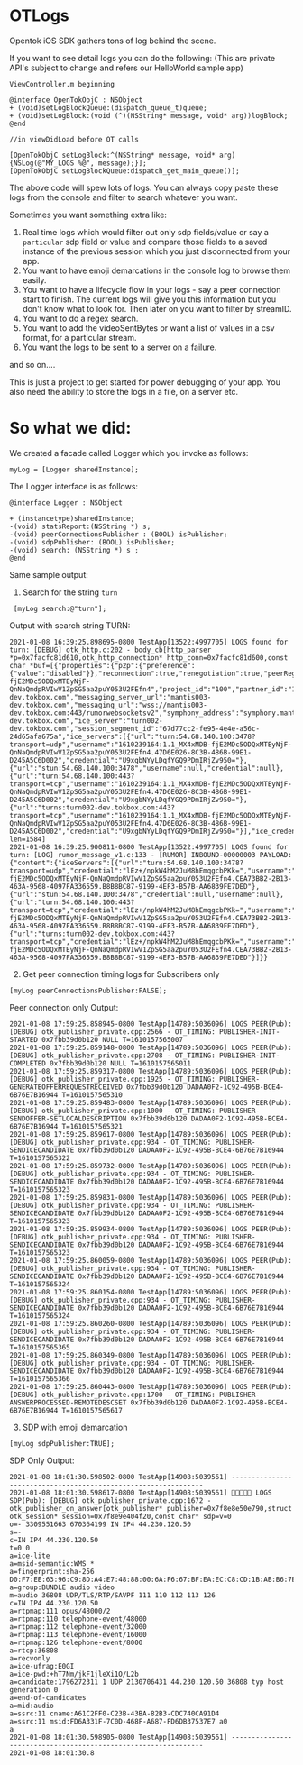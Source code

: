 # OTLogs

Opentok iOS SDK gathers tons of log behind the scene. 

If you want to see detail logs you can do the following:
(This are private API's subject to change and refers our HelloWorld sample app)

```
ViewController.m beginning

@interface OpenTokObjC : NSObject
+ (void)setLogBlockQueue:(dispatch_queue_t)queue;
+ (void)setLogBlock:(void (^)(NSString* message, void* arg))logBlock;
@end

//in viewDidLoad before OT calls

[OpenTokObjC setLogBlock:^(NSString* message, void* arg) {NSLog(@"MY_LOGS %@", message);}];
[OpenTokObjC setLogBlockQueue:dispatch_get_main_queue()];
```
The above code will spew lots of logs. You can always copy paste these logs from the console and filter to search whatever you want.

Sometimes you want something extra like:
1. Real time logs which would filter out only sdp fields/value or say a `particular` sdp field or value and compare those fields to a saved instance of the previous session which you just disconnected from your app.
2. You want to have emoji demarcations in the console log to browse them easily.
3. You want to have a lifecycle flow in your logs - say a peer connection start to finish. The current logs will give you this information but you don't know what to look for. Then later on you want to filter by streamID. 
4. You want to do a regex search.
5. You want to add the videoSentBytes or want a list of values in a csv format, for a particular stream.
6. You want the logs to be sent to a server on a failure.

and so on....

This is just a project to get started for power debugging of your app. 
You also need the ability to store the logs in a file, on a server etc. 

# So what we did:

We created a facade called Logger which you invoke as follows:

```
myLog = [Logger sharedInstance];
```

The Logger interface is as follows:

```
@interface Logger : NSObject

+ (instancetype)sharedInstance;
-(void) statsReport:(NSString *) s;
-(void) peerConnectionsPublisher : (BOOL) isPublisher;
-(void) sdpPublisher: (BOOL) isPublisher;
-(void) search: (NSString *) s ;
@end

```

Same sample output:

1. Search for the string `turn`

```
 [myLog search:@"turn"];
 ```

Output with search string TURN:
```
2021-01-08 16:39:25.898695-0800 TestApp[13522:4997705] LOGS found for turn: [DEBUG] otk_http.c:202 - body_cb[http_parser *p=0x7facfc81d610,otk_http_connection* http_conn=0x7facfc81d600,const char *buf=[{"properties":{"p2p":{"preference":{"value":"disabled"}},"reconnection":true,"renegotiation":true,"peerRegeneration":true,"h264":false,"vp9":false,"vp8":true,"priorityVideoCodec":"vp8","clientLogging":true,"clientCandidates":"all","aes256":false,"facetimeEncoder":false},"session_id":"1_MX4xMDB-fjE2MDc5ODQxMTEyNjF-QnNaQmdpRVIwV1ZpSG5aa2puY053U2FEfn4","project_id":"100","partner_id":"100","create_dt":"1607984111261","session_status":"INFLIGHT","status_invalid":null,"media_server_hostname":"mantis003-dev.tokbox.com","messaging_server_url":"mantis003-dev.tokbox.com","messaging_url":"wss://mantis003-dev.tokbox.com:443/rumorwebsocketsv2","symphony_address":"symphony.mantis003-dev.tokbox.com","ice_server":"turn002-dev.tokbox.com","session_segment_id":"67d77cc2-fe95-4e4e-a56c-24d65afa675a","ice_servers":[{"url":"turn:54.68.140.100:3478?transport=udp","username":"1610239164:1.1_MX4xMDB-fjE2MDc5ODQxMTEyNjF-QnNaQmdpRVIwV1ZpSG5aa2puY053U2FEfn4.47D6E026-8C3B-486B-99E1-D245A5C6D002","credential":"U9xgbNYyLDqfYGQ9PDmIRjZv950="},{"url":"stun:54.68.140.100:3478","username":null,"credential":null},{"url":"turn:54.68.140.100:443?transport=tcp","username":"1610239164:1.1_MX4xMDB-fjE2MDc5ODQxMTEyNjF-QnNaQmdpRVIwV1ZpSG5aa2puY053U2FEfn4.47D6E026-8C3B-486B-99E1-D245A5C6D002","credential":"U9xgbNYyLDqfYGQ9PDmIRjZv950="},{"url":"turns:turn002-dev.tokbox.com:443?transport=tcp","username":"1610239164:1.1_MX4xMDB-fjE2MDc5ODQxMTEyNjF-QnNaQmdpRVIwV1ZpSG5aa2puY053U2FEfn4.47D6E026-8C3B-486B-99E1-D245A5C6D002","credential":"U9xgbNYyLDqfYGQ9PDmIRjZv950="}],"ice_credential_expiration":86100}],size_t len=1584]
2021-01-08 16:39:25.900811-0800 TestApp[13522:4997705] LOGS found for turn: [LOG] rumor_message_v1.c:133 - [RUMOR] INBOUND-00000003 PAYLOAD: {"content":{"iceServers":[{"url":"turn:54.68.140.100:3478?transport=udp","credential":"lEz+/npkW4hM2JuM8hEmqgcbPKk=","username":"1610230472:1.1_MX4xMDB-fjE2MDc5ODQxMTEyNjF-QnNaQmdpRVIwV1ZpSG5aa2puY053U2FEfn4.CEA73BB2-2B13-463A-9568-4097FA336559.B8B8BC87-9199-4EF3-B57B-AA6839FE7DED"},{"url":"stun:54.68.140.100:3478","credential":null,"username":null},{"url":"turn:54.68.140.100:443?transport=tcp","credential":"lEz+/npkW4hM2JuM8hEmqgcbPKk=","username":"1610230472:1.1_MX4xMDB-fjE2MDc5ODQxMTEyNjF-QnNaQmdpRVIwV1ZpSG5aa2puY053U2FEfn4.CEA73BB2-2B13-463A-9568-4097FA336559.B8B8BC87-9199-4EF3-B57B-AA6839FE7DED"},{"url":"turns:turn002-dev.tokbox.com:443?transport=tcp","credential":"lEz+/npkW4hM2JuM8hEmqgcbPKk=","username":"1610230472:1.1_MX4xMDB-fjE2MDc5ODQxMTEyNjF-QnNaQmdpRVIwV1ZpSG5aa2puY053U2FEfn4.CEA73BB2-2B13-463A-9568-4097FA336559.B8B8BC87-9199-4EF3-B57B-AA6839FE7DED"}]}}
```

2. Get peer connection timing logs for Subscribers only

```
[myLog peerConnectionsPublisher:FALSE];
```
Peer connection only Output:
```
2021-01-08 17:59:25.858945-0800 TestApp[14789:5036096] LOGS PEER(Pub): [DEBUG] otk_publisher_private.cpp:2566 - OT_TIMING: PUBLISHER-INIT-STARTED 0x7fbb39d0b120 NULL T=1610157565007
2021-01-08 17:59:25.859148-0800 TestApp[14789:5036096] LOGS PEER(Pub): [DEBUG] otk_publisher_private.cpp:2708 - OT_TIMING: PUBLISHER-INIT-COMPLETED 0x7fbb39d0b120 NULL T=1610157565011
2021-01-08 17:59:25.859317-0800 TestApp[14789:5036096] LOGS PEER(Pub): [DEBUG] otk_publisher_private.cpp:1925 - OT_TIMING: PUBLISHER-GENERATEOFFERREQUESTRECEIVED 0x7fbb39d0b120 DADAA0F2-1C92-495B-BCE4-6B76E7B16944 T=1610157565310
2021-01-08 17:59:25.859483-0800 TestApp[14789:5036096] LOGS PEER(Pub): [DEBUG] otk_publisher_private.cpp:1000 - OT_TIMING: PUBLISHER-SENDOFFER-SETLOCALDESCRIPTION 0x7fbb39d0b120 DADAA0F2-1C92-495B-BCE4-6B76E7B16944 T=1610157565321
2021-01-08 17:59:25.859617-0800 TestApp[14789:5036096] LOGS PEER(Pub): [DEBUG] otk_publisher_private.cpp:934 - OT_TIMING: PUBLISHER-SENDICECANDIDATE 0x7fbb39d0b120 DADAA0F2-1C92-495B-BCE4-6B76E7B16944 T=1610157565322
2021-01-08 17:59:25.859732-0800 TestApp[14789:5036096] LOGS PEER(Pub): [DEBUG] otk_publisher_private.cpp:934 - OT_TIMING: PUBLISHER-SENDICECANDIDATE 0x7fbb39d0b120 DADAA0F2-1C92-495B-BCE4-6B76E7B16944 T=1610157565323
2021-01-08 17:59:25.859831-0800 TestApp[14789:5036096] LOGS PEER(Pub): [DEBUG] otk_publisher_private.cpp:934 - OT_TIMING: PUBLISHER-SENDICECANDIDATE 0x7fbb39d0b120 DADAA0F2-1C92-495B-BCE4-6B76E7B16944 T=1610157565323
2021-01-08 17:59:25.859934-0800 TestApp[14789:5036096] LOGS PEER(Pub): [DEBUG] otk_publisher_private.cpp:934 - OT_TIMING: PUBLISHER-SENDICECANDIDATE 0x7fbb39d0b120 DADAA0F2-1C92-495B-BCE4-6B76E7B16944 T=1610157565323
2021-01-08 17:59:25.860059-0800 TestApp[14789:5036096] LOGS PEER(Pub): [DEBUG] otk_publisher_private.cpp:934 - OT_TIMING: PUBLISHER-SENDICECANDIDATE 0x7fbb39d0b120 DADAA0F2-1C92-495B-BCE4-6B76E7B16944 T=1610157565324
2021-01-08 17:59:25.860154-0800 TestApp[14789:5036096] LOGS PEER(Pub): [DEBUG] otk_publisher_private.cpp:934 - OT_TIMING: PUBLISHER-SENDICECANDIDATE 0x7fbb39d0b120 DADAA0F2-1C92-495B-BCE4-6B76E7B16944 T=1610157565324
2021-01-08 17:59:25.860260-0800 TestApp[14789:5036096] LOGS PEER(Pub): [DEBUG] otk_publisher_private.cpp:934 - OT_TIMING: PUBLISHER-SENDICECANDIDATE 0x7fbb39d0b120 DADAA0F2-1C92-495B-BCE4-6B76E7B16944 T=1610157565365
2021-01-08 17:59:25.860349-0800 TestApp[14789:5036096] LOGS PEER(Pub): [DEBUG] otk_publisher_private.cpp:934 - OT_TIMING: PUBLISHER-SENDICECANDIDATE 0x7fbb39d0b120 DADAA0F2-1C92-495B-BCE4-6B76E7B16944 T=1610157565366
2021-01-08 17:59:25.860443-0800 TestApp[14789:5036096] LOGS PEER(Pub): [DEBUG] otk_publisher_private.cpp:1700 - OT_TIMING: PUBLISHER-ANSWERPROCESSED-REMOTEDESCSET 0x7fbb39d0b120 DADAA0F2-1C92-495B-BCE4-6B76E7B16944 T=1610157565617
```

3. SDP with emoji demarcation

```
[myLog sdpPublisher:TRUE];
```

SDP Only Output:
```
2021-01-08 18:01:30.598502-0800 TestApp[14908:5039561] ---------------------------------------------------------------
2021-01-08 18:01:30.598617-0800 TestApp[14908:5039561] 📘📘📘📘📘 LOGS SDP(Pub): [DEBUG] otk_publisher_private.cpp:1672 - otk_publisher_on_answer[otk_publisher* publisher=0x7f8e8e50e790,struct otk_session* session=0x7f8e9e404f20,const char* sdp=v=0
o=- 3309551663 670364199 IN IP4 44.230.120.50
s=-
c=IN IP4 44.230.120.50
t=0 0
a=ice-lite
a=msid-semantic:WMS *
a=fingerprint:sha-256 D0:F7:EE:63:96:C9:8D:A4:E7:48:88:00:6A:F6:67:BF:EA:EC:C8:CD:1B:AB:B6:7E:90:05:58:A9:BD:64:9B:9F
a=group:BUNDLE audio video
m=audio 36808 UDP/TLS/RTP/SAVPF 111 110 112 113 126
c=IN IP4 44.230.120.50
a=rtpmap:111 opus/48000/2
a=rtpmap:110 telephone-event/48000
a=rtpmap:112 telephone-event/32000
a=rtpmap:113 telephone-event/16000
a=rtpmap:126 telephone-event/8000
a=rtcp:36808
a=recvonly
a=ice-ufrag:E0GI
a=ice-pwd:+hT7Nm/jkF1jleXi1O/L2b
a=candidate:1796272311 1 UDP 2130706431 44.230.120.50 36808 typ host generation 0
a=end-of-candidates
a=mid:audio
a=ssrc:11 cname:A61C2FF0-C23B-43BA-82B3-CDC740CA91D4
a=ssrc:11 msid:FD6A331F-7C0D-468F-A687-FD6DB37537E7 a0
a
2021-01-08 18:01:30.598905-0800 TestApp[14908:5039561] ---------------------------------------------------------------
2021-01-08 18:01:30.8
```


